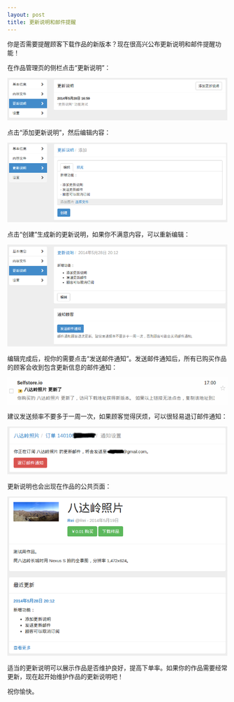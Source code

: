 ```yaml
---
layout: post
title: 更新说明和邮件提醒
---
```


你是否需要提醒顾客下载作品的新版本？现在很高兴公布更新说明和邮件提醒功能！

在作品管理页的侧栏点击“更新说明”：

![](/images/posts/2014-05-28-release-note-notification/dashboard.png)

点击“添加更新说明”，然后编辑内容：

![](/images/posts/2014-05-28-release-note-notification/new.png)

点击“创建”生成新的更新说明，如果你不满意内容，可以重新编辑：

![](/images/posts/2014-05-28-release-note-notification/send-email.png)

编辑完成后，视你的需要点击“发送邮件通知”。发送邮件通知后，所有已购买作品的顾客会收到包含更新信息的邮件通知：

![](/images/posts/2014-05-28-release-note-notification/email.png)

建议发送频率不要多于一周一次，如果顾客觉得厌烦，可以很轻易退订邮件通知：

![](/images/posts/2014-05-28-release-note-notification/notification.png)

更新说明也会出现在作品的公共页面：

![](/images/posts/2014-05-28-release-note-notification/public.png)

适当的更新说明可以展示作品是否维护良好，提高下单率。如果你的作品需要经常更新，现在起开始维护作品的更新说明吧！

祝你愉快。
